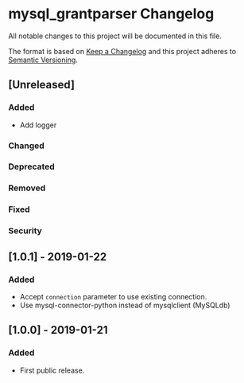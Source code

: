 # mysql_grantparser Changelog

All notable changes to this project will be documented in this file.

The format is based on [Keep a Changelog](http://keepachangelog.com/)
and this project adheres to [Semantic Versioning](http://semver.org/).

## [Unreleased]
### Added
- Add logger
### Changed
### Deprecated
### Removed
### Fixed
### Security

## [1.0.1] - 2019-01-22
### Added
- Accept `connection` parameter to use existing connection.
- Use mysql-connector-python instead of mysqlclient (MySQLdb)

## [1.0.0] - 2019-01-21
### Added
- First public release.


